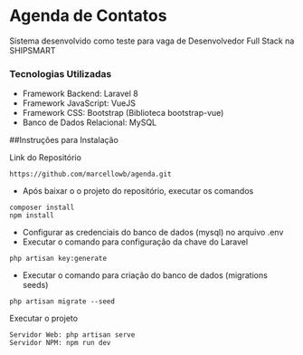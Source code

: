 # Agenda de Contatos

Sistema desenvolvido como teste para vaga de Desenvolvedor Full Stack na SHIPSMART

### Tecnologias Utilizadas
- Framework Backend: Laravel 8
- Framework JavaScript: VueJS
- Framework CSS: Bootstrap (Biblioteca bootstrap-vue)
- Banco de Dados Relacional: MySQL

##Instruções para Instalação

Link do Repositório
```
https://github.com/marcellowb/agenda.git
```

- Após baixar o o projeto do repositório, executar os comandos

```
composer install
npm install
```

- Configurar as credenciais do banco de dados (mysql) no arquivo .env
- Executar o comando para configuração da chave do Laravel

```
php artisan key:generate
```

- Executar o comando para criação do banco de dados (migrations seeds)

```
php artisan migrate --seed
```

Executar o projeto

```
Servidor Web: php artisan serve
Servidor NPM: npm run dev
```

